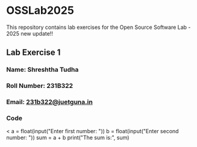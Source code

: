 # OSSLab2025
This repository contains lab exercises for the Open Source Software Lab - 2025
new update!!

## Lab Exercise 1
### Name: Shreshtha Tudha
### Roll Number: 231B322
### Email: 231b322@juetguna.in

### Code
<
	a = float(input("Enter first number: ")) 
	b = float(input("Enter second number: ")) 
	sum = a + b 
	print("The sum is:", sum)
>